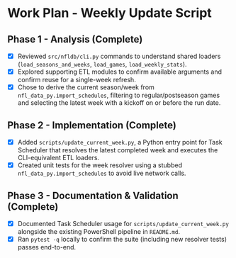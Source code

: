# Work Plan - Weekly Update Script

## Phase 1 - Analysis (Complete)
- [x] Reviewed `src/nfldb/cli.py` commands to understand shared loaders (`load_seasons_and_weeks`, `load_games`, `load_weekly_stats`).
- [x] Explored supporting ETL modules to confirm available arguments and confirm reuse for a single-week refresh.
- [x] Chose to derive the current season/week from `nfl_data_py.import_schedules`, filtering to regular/postseason games and selecting the latest week with a kickoff on or before the run date.

## Phase 2 - Implementation (Complete)
- [x] Added `scripts/update_current_week.py`, a Python entry point for Task Scheduler that resolves the latest completed week and executes the CLI-equivalent ETL loaders.
- [x] Created unit tests for the week resolver using a stubbed `nfl_data_py.import_schedules` to avoid live network calls.

## Phase 3 - Documentation & Validation (Complete)
- [x] Documented Task Scheduler usage for `scripts/update_current_week.py` alongside the existing PowerShell pipeline in `README.md`.
- [x] Ran `pytest -q` locally to confirm the suite (including new resolver tests) passes end-to-end.
